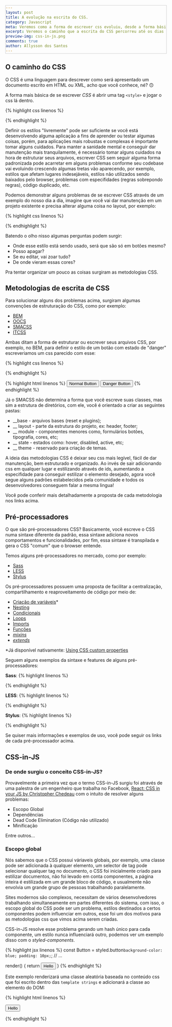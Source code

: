 ```yaml
---
layout: post
title: A evolução na escrita do CSS.
category: Javascript
meta: Veremos como a forma de escrever css evoluiu, desde a forma básica, metodologias css, pré-processadores até CSS-in-JS .
excerpt: Veremos o caminho que a escrita do CSS percorreu até os dias de hoje, metodologias de escrita, css-in-js, pré-processadores, etc.
preview-img: css-in-js.png
comments: true
author: Allysson dos Santos
---
```


## O caminho do CSS

O CSS é uma linguagem para descrever como será apresentado um documento escrito em HTML ou XML, acho que você conhece, né? 🙃

A forma mais básica de se escrever _CSS_ é abrir uma tag `<style>` e jogar o css lá dentro.

{% highlight css linenos %}

<style>
  div {
    border: 1px solid #ccc;
  }

  div p {
    text-indent: 1ch;
  }
</style>

{% endhighlight %}

Definir os estilos "livremente" pode ser suficiente se você está desenvolvendo alguma aplicação a fins de aprender ou testar algumas coisas, porém, para aplicações mais robustas e complexas é importante tomar alguns cuidados. Para manter a sanidade mental e conseguir dar manutenção mais tranquilamente, é necessário tomar alguns cuidados na hora de estruturar seus arquivos, escrever CSS sem seguir alguma forma padronizada pode acarretar em alguns problemas conforme seu codebase vai evoluindo crescendo algumas tretas vão aparecendo, por exemplo, estilos que afetam lugares indesejáveis, estilos não utilizados sendo baixados pelo browser, problemas com especifidades (regras sobrepondo regras), código duplicado, etc.

Podemos demonstrar alguns problemas de se escrever CSS através de um exemplo do nosso dia a dia, imagine que você vai dar manutenção em um projeto existente e precisa alterar alguma coisa no layout, por exemplo:

{% highlight css linenos %}

<style>
  .btn {
    display: inline-block;
    font-weight: 400;
    text-align: center;
    white-space: nowrap;
    vertical-align: middle;
    -webkit-user-select: none;
    -moz-user-select: none;
    -ms-user-select: none;
    user-select: none;
    border: 1px solid transparent;
    padding: .375rem .75rem;
    font-size: 1rem;
    line-height: 1.5;
    border-radius: .25rem;
    transition: color .15s ease-in-out,
      background-color .15s ease-in-out,
      border-color .15s ease-in-out,
      box-shadow .15s ease-in-out;
  }

  .btn.btn-primary {
    color: #fff;
    background-color: #0062cc;
    border-color: #005cbf;
  }

  .btn-primary:hover,
  .btn-primary.active {
    color: #fff;
    background-color: #0069d9;
    border-color: #0062cc;
  }
</style>

{% endhighlight %}

Batendo o olho nisso algumas perguntas podem surgir:

- Onde esse estilo está sendo usado, será que são só em botões mesmo?
- Posso apagar?
- Se eu editar, vai zoar tudo?
- De onde vieram essas cores?

Pra tentar organizar um pouco as coisas surgiram as metodologias CSS.

## Metodologias de escrita de CSS

Para solucionar alguns dos problemas acima, surgiram algumas convenções de estruturação do CSS, como por exemplo:

- [BEM](http://getbem.com/introduction/ 'Metodologia BEM')
- [OOCS](http://oocss.org/ 'Metodologia OOCS')
- [SMACSS](http://smacss.com/ 'Metodologia SMACSS')
- [ITCSS](https://itcss.io/ 'Metodologia ITCSS')

Ambas ditam a forma de estruturar ou escrever seus arquivos CSS, por exemplo, no BEM, para definir o estilo de um botão com estado de "danger" escreveriamos um css parecido com esse:

{% highlight css linenos %}

<style>
  .button { /* ... */ }
  .button--state-danger { /* ... */ }
</style>

{% endhighlight %}

{% highlight html linenos %}
<button class="button">Normal Button</button>
<button class="button button--state-danger">Danger Button</button>
{% endhighlight %}

Já o SMACSS não determina a forma que você escreve suas classes, mas sim a estrutura de diretórios, com ele, você é orientado a criar as seguintes pastas:

- \_\_base - arquivos bases (reset e plugins);
- \_\_ layout - parte da estrutura do projeto, ex: header, footer;
- \_\_ module - componentes menores como, formulários botões, tipografia, cores, etc;
- \_\_ state - estados como: hover, disabled, active, etc;
- \_\_ theme - reservado para criação de temas.

A ideia das metodologias CSS é deixar seu css mais legível, fácil de dar manutenção, bem estruturado e organizado. Ao invés de sair adicionando css em qualquer lugar e estilizando através de ids, aumentando a especifidade para conseguir estilizar o elemento desejado, agora você segue alguns padrões estabelecidos pela comunidade e todos os desenvolvedores conseguem falar a mesma lingua!

Você pode conferir mais detalhadamente a proposta de cada metodologia nos links acima.

## Pré-processadores

O que são pré-processadores CSS? Basicamente, você escreve o CSS numa sintaxe diferente da padrão, essa sintaxe adiciona novos comportamentos e funcionalidades, por fim, essa sintaxe é transpilada e gera o CSS "comum" que o browser entende.

Temos alguns pré-processadores no mercado, como por exemplo:

- [Sass](https://sass-lang.com/ 'Sass')
- [LESS](http://lesscss.org/ 'LESS')
- [Stylus](http://stylus-lang.com/ 'Stylus')

Os pré-processadores possuem uma proposta de facilitar a centralização, compartilhamento e reaproveitamento de código por meio de:

- [Criação de variáveis](https://sass-lang.com/documentation/variables 'Criação de variáveis')\*
- [Nesting](https://sass-lang.com/documentation/style-rules#nesting 'Nesting')
- [Condicionais](https://sass-lang.com/documentation/at-rules/control 'Condicionais')
- [Loops](https://sass-lang.com/documentation/at-rules/control/for 'Loops')
- [Imports](https://sass-lang.com/documentation/at-rules/import 'Imports')
- [Funções](https://sass-lang.com/documentation/at-rules/function 'Funções')
- [_mixins_](https://sass-lang.com/documentation/at-rules/mixin 'mixins')
- [_extends_](https://sass-lang.com/documentation/at-rules/extend 'extends')

\*Já disponível nativamente: [Using CSS custom properties](https://developer.mozilla.org/en-US/docs/Web/CSS/Using_CSS_custom_properties 'Using CSS custom properties')

Seguem alguns exemplos da sintaxe e features de alguns pré-processadores:

**Sass**:
{% highlight linenos %}

<style>
  $spacing: 5px;
  $primary: blue;

  .header {
    padding: $spacing;

    .title {
      color: $primary;
      font-size: 2rem;
    }
  }

  .main {
    padding: $spacing;
  }
</style>

{% endhighlight %}

**LESS**:
{% highlight linenos %}

<style>
  @spacing: 5px;
  @primary: blue;

  .header {
    padding: @spacing;

    .title {
      color: @primary;
      font-size: 2rem;
    }
  }

  .main {
    padding: @spacing;
  }
</style>

{% endhighlight %}

**Stylus**:
{% highlight linenos %}

<style>
  spacing = 5px
  primary = blue

  .header
    padding: spacing

    .title
      color: primary
      font-size: 2rem

  .main
    padding: spacing
</style>

{% endhighlight %}

Se quiser mais informações e exemplos de uso, você pode seguir os links de cada pré-processador acima.

## CSS-in-JS

### De onde surgiu o conceito CSS-in-JS?

Provavelmente a primeira vez que o termo CSS-in-JS surgiu foi através de uma palestra de um engenheiro que trabalha no Facebook, [React: CSS in your JS by Christopher Chedeau](https://vimeo.com/116209150 'React: CSS in your JS by Christopher Chedeau') com o intuito de resolver alguns problemas:

- Escopo Global
- Dependências
- Dead Code Elimination (Código não utilizado)
- Minificação

Entre outros...

### Escopo global

Nós sabemos que o CSS possui váriaveis globais, por exemplo, uma classe pode ser adicionada à qualquer elemento, um selector de tag pode selecionar qualquer tag no documento, o CSS foi inicialmente criado para estilizar documentos, não foi levado em conta componentes, a página inteira é estilizada em um grande bloco de código, e usualmente não envolvia um grande grupo de pessoas trabalhando paralelamente.

Sites modernos são complexos, necessitam de vários desenvolvedores trabalhando simultaneamente em partes diferentes do sistema, com isso, o escopo global do CSS pode ser um problema, estilos destinados a certos componentes podem influenciar em outros, esse foi um dos motivos para as metodologias css que vimos acima serem criadas.

CSS-in-JS resolve esse problema gerando um hash único para cada componente, um estilo nunca influenciará outro, podemos ver um exemplo disso com o _styled-components_.

{% highlight jsx linenos %}
const Button = styled.button`background-color: blue; padding: 10px;`;
// ...

render() {
return <Button>Hello</Button>
}
{% endhighlight %}

Este exemplo renderizará uma classe aleatória baseada no conteúdo css que foi escrito dentro das `template strings` e adicionará a classe ao elemento do DOM:

{% highlight html linenos %}

<style>
  .sc-bwzfXH jmtBes {
    background-color: blue;
    padding: 10px;
  }
</style>

<button class="sc-bwzfXH jmtBes">Hello</button>

{% endhighlight %}
